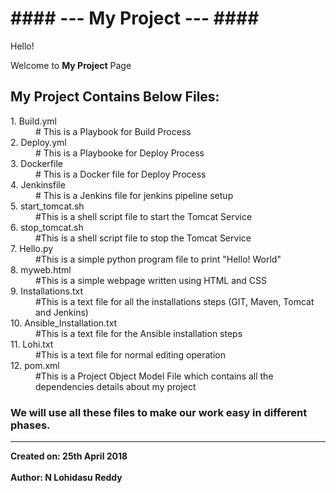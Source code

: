 <H1>#### --- My Project --- ####</H1>

Hello!

Welcome to <B>My Project</B> Page

<H2>My Project Contains Below Files: </H2>

<dl style="list-style-type:disc">
  <dt>1. Build.yml</dt>
  <dd># This is a Playbook for Build Process</dd>
  <dt>2. Deploy.yml</dt>
  <dd># This is a Playbooke for Deploy Process</dd>
  <dt>3. Dockerfile</dt>
  <dd># This is a Docker file for Deploy Process</dd>
  <dt>4. Jenkinsfile</dt>
  <dd># This is a Jenkins file for jenkins pipeline setup</dd>
  <dt>5. start_tomcat.sh</dt>
  <dd>#This is a shell script file to start the Tomcat Service</dd>
  <dt>6. stop_tomcat.sh</dt>
  <dd>#This is a shell script file to stop the Tomcat Service</dd>
  <dt>7. Hello.py</dt>
  <dd>#This is a simple python program file to print "Hello! World"</dd>
  <dt>8. myweb.html  </dt>
  <dd>#This is a simple webpage written using HTML and CSS </dd>
  <dt>9. Installations.txt</dt>
  <dd>#This is a text file for all the installations steps (GIT, Maven, Tomcat and Jenkins)</dd>
  <dt>10. Ansible_Installation.txt</dt>
  <dd>#This is a text file for the Ansible installation steps</dd>    
  <dt>11. Lohi.txt</dt>
  <dd>#This is a text file for normal editing operation</dd>
  <dt>12. pom.xml</dt>
  <dd>#This is a Project Object Model File which contains all the dependencies details about my project</dd>
</dl>

<H3>We will use all these files to make our work easy in different phases.</H3>

---------------------------------------------------------------------------------------------------------------------------------------

<b>Created on: 25th April 2018 </b><br>  
<b>Author: N Lohidasu Reddy</b>
